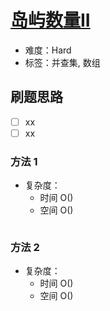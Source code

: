# [岛屿数量II](https://leetcode-cn.com/problems/number-of-islands-ii/)

- 难度：Hard
- 标签：并查集, 数组

## 刷题思路

- [ ] xx
- [ ] xx

### 方法 1

- 复杂度：
    - 时间 O()
    - 空间 O()

``` js

```

### 方法 2

- 复杂度：
    - 时间 O()
    - 空间 O()

``` js

```
